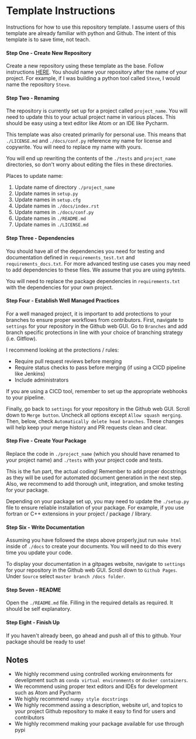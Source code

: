 # Template Instructions

Instructions for how to use this repository template. I assume users of this
template are already familiar with python and Github. The intent of this
template is to save time, not teach.

#### Step One - Create New  Repository

Create a new repository using these template as the base. Follow instructions
[HERE](https://docs.github.com/en/github/creating-cloning-and-archiving-repositories/creating-a-repository-from-a-template).
You should name your repository after the name of your project. For example, if
I was building a python tool called `Steve`, I would name the repository `Steve`.

#### Step Two - Renaming

The repository is currently set up for a project called `project_name`. You will
need to update this to your actual project name in various places. This should
be easy using a text editor like Atom or an IDE like Pycharm.

This template was also created primarily for personal use. This means that
`./LICENSE.md` and `./docs/conf.py` reference my name for license and copywrite.
You will need to replace my name with yours.

You will end up rewriting the contents of the `./tests` and `project_name`
directories, so don't worry about editing the files in these directories.

Places to update name:
1. Update name of directory `./project_name`
2. Update names in `setup.py`
3. Update names in `setup.cfg`
4. Update names in `./docs/index.rst`
4. Update names in `./docs/conf.py`
5. Update names in `./README.md`
6. Update names in `./LICENSE.md`

#### Step Three - Dependencies

You should have all of the dependencies you need for testing and documentation
defined in `requirements_test.txt` and `requirements_docs.txt`. For more advanced
testing use cases you may need to add dependencies to these files. We assume
that you are using pytests.

You will need to replace the package dependencies in `requirements.txt` with the
dependencies for your own project.

#### Step Four - Establish Well  Managed Practices

For a well managed project, it is important to add protections to your branches
to ensure proper workflows from contributors. First, navigate to `settings`
for your repository in the Github web GUI. Go to `Branches` and add branch
specific protections in line with your choice of branching strategy
(i.e. Gitflow).

I recommend looking at the protections / rules:
* Require pull request reviews before merging
* Require status checks to pass before merging (if using a CICD pipeline like Jenkins)
* Include administrators

If you are using a CICD tool, remember to set up the appropriate webhooks to
your pipeline.

Finally, go back to `settings` for your repository in the Github web GUI.
Scroll down to `Merge button`. Uncheck all options except
`Allow squash merging`. Then,  below, check
`Automatically delete head branches`. These changes will help keep your merge
history and PR requests clean and clear.

#### Step Five - Create Your Package

Replace the code in `./project_name` (which you should have renamed to your
project name) and `./tests` with your project code and tests.

This is the fun part, the actual coding! Remember to add proper docstrings as
they will be used for automated  document generation in the next step. Also,
we recommend to add thorough unit, integration, and smoke  testing for your
package.

Depending on your package set up, you may need  to update the `./setup.py` file
to ensure reliable installation of your package. For example, if you use fortran
or C++ extensions in your project / package / library.

#### Step Six - Write Documentation

Assuming you have followed the steps above properly,jsut run `make html` inside
of `./docs` to create your documents. You will need to do this every time you
update your code.

To display your documentation in a gitpages website, navigate to `settings`
for your repository in the Github web GUI. Scroll down to `Github Pages`.
Under `Source` select `master branch /docs folder`.

#### Step Seven - README

Open the `./README.md` file. Filling in the required details as required. It
should be self explanatory.

#### Step Eight - Finish Up

If you haven't already been, go ahead and push all of this to github. Your
package should be ready to use!

## Notes

* We highly recommend using controlled working environments for develipment such
as `conda virtual environments` or `docker containers`.
* We recommend using proper text editors and IDEs for development such as Atom
and Pycharm
* We highly recommend `numpy style docstrings`
* We highly recommend assing a description, website url, and topics to your project
Github repository to make it easy to find for users and contributors
* We highly recommend making your package available for use through pypi  

